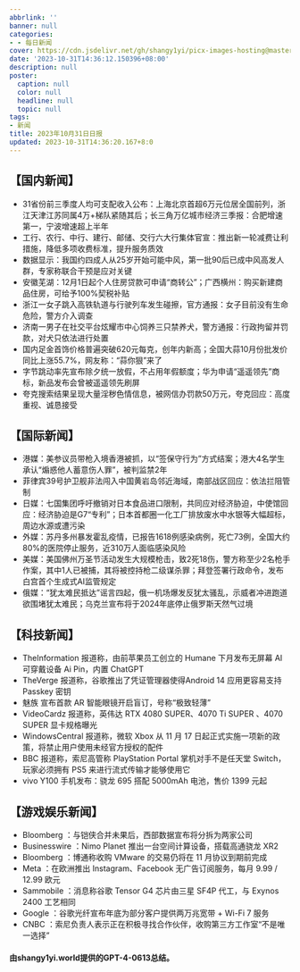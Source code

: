 ```yaml
---
abbrlink: ''
banner: null
categories:
- - 每日新闻
cover: https://cdn.jsdelivr.net/gh/shangy1yi/picx-images-hosting@master/FWT8cXaVEAA2C4h.2h81q1m596.webp
date: '2023-10-31T14:36:12.150396+08:00'
description: null
poster:
  caption: null
  color: null
  headline: null
  topic: null
tags:
- 新闻
title: 2023年10月31日日报
updated: 2023-10-31T14:36:20.167+8:0
---
```

## 【国内新闻】

* 31省份前三季度人均可支配收入公布：上海北京首超6万元位居全国前列，浙江天津江苏同属4万+梯队紧随其后；长三角万亿城市经济三季报：合肥增速第一，宁波增速超上半年
* 工行、农行、中行、建行、邮储、交行六大行集体官宣：推出新一轮减费让利措施，降低多项收费标准，提升服务质效
* 数据显示：我国约四成人从25岁开始可能中风，第一批90后已成中风高发人群，专家称联合干预是应对关键
* 安徽芜湖：12月1日起个人住房贷款可申请“商转公”；广西横州：购买新建商品住房，可给予100%契税补贴
* 浙江一女子跳入高铁轨道与行驶列车发生碰擦，官方通报：女子目前没有生命危险，警方介入调查
* 济南一男子在社交平台炫耀市中心饲养三只禁养犬，警方通报：行政拘留并罚款，对犬只依法进行处置
* 国内足金首饰价格普遍突破620元每克，创年内新高；全国大蒜10月份批发价同比上涨55.7%，网友称：“蒜你狠”来了
* 字节跳动率先宣布除夕统一放假，不占用年假额度；华为申请“遥遥领先”商标，新品发布会曾被遥遥领先刷屏
* 夸克搜索结果呈现大量淫秽色情信息，被网信办罚款50万元，夸克回应：高度重视、诚恳接受

## 【国际新闻】

* 港媒：美参议员带枪入境香港被抓，以“签保守行为”方式结案；港大4名学生承认“煽惑他人蓄意伤人罪”，被判监禁2年
* 菲律宾39号护卫舰非法闯入中国黄岩岛邻近海域，南部战区回应：依法拦阻管制
* 日媒：七国集团呼吁撤销对日本食品进口限制，共同应对经济胁迫，中使馆回应：经济胁迫是G7“专利”；日本首都圈一化工厂排放废水中水银等大幅超标，周边水源或遭污染
* 外媒：苏丹多州暴发霍乱疫情，已报告1618例感染病例，死亡73例，全国大约80%的医院停止服务，近310万人面临感染风险
* 美媒：美国佛州万圣节活动发生大规模枪击，致2死18伤，警方称至少2名枪手作案，其中1人已被捕，其将被控持枪二级谋杀罪；拜登签署行政命令，发布白宫首个生成式AI监管规定
* 俄媒：“犹太难民抵达”谣言四起，俄一机场爆发反犹太骚乱，示威者冲进跑道欲围堵犹太难民；乌克兰宣布将于2024年底停止俄罗斯天然气过境

## 【科技新闻】

* TheInformation 报道称，由前苹果员工创立的 Humane 下月发布无屏幕 AI 可穿戴设备 Ai Pin，内置 ChatGPT
* TheVerge 报道称，谷歌推出了凭证管理器使得Android 14 应用更容易支持 Passkey 密钥
* 魅族 宣布首款 AR 智能眼镜开启盲订，号称“极致轻薄”
* VideoCardz 报道称，英伟达 RTX 4080 SUPER、4070 Ti SUPER 、4070 SUPER 显卡规格曝光
* WindowsCentral 报道称，微软 Xbox 从 11 月 17 日起正式实施一项新的政策，将禁止用户使用未经官方授权的配件
* BBC 报道称，索尼高管称 PlayStation Portal 掌机对手不是任天堂 Switch，玩家必须拥有 PS5 来进行流式传输才能够使用它
* vivo Y100 手机发布：骁龙 695 搭配 5000mAh 电池，售价 1399 元起

## 【游戏娱乐新闻】

* Bloomberg ：与铠侠合并未果后，西部数据宣布将分拆为两家公司
* Businesswire ：Nimo Planet 推出一台空间计算设备，搭载高通骁龙 XR2
* Bloomberg ：博通称收购 VMware 的交易仍将在 11 月协议到期前完成
* Meta ：在欧洲推出 Instagram、Facebook 无广告订阅服务，每月 9.99 / 12.99 欧元
* Sammobile ：消息称谷歌 Tensor G4 芯片由三星 SF4P 代工，与 Exynos 2400 工艺相同
* Google ：谷歌光纤宣布年底为部分客户提供两万兆宽带 + Wi-Fi 7 服务
* CNBC ：索尼负责人表示正在积极寻找合作伙伴，收购第三方工作室“不是唯一选择”

#### 由shangy1yi.world提供的GPT-4-0613总结。
